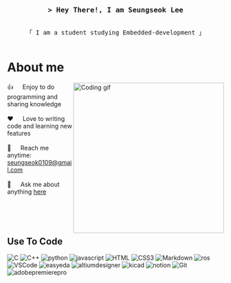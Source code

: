 <!-- [![wakatime](https://wakatime.com/badge/user/eebb3dd8-d9b2-40de-9b88-6fd6cac99dbc.svg)](https://wakatime.com/@eebb3dd8-d9b2-40de-9b88-6fd6cac99dbc) -->

<!-- Intro  -->
<h3 align="center">
        <samp>&gt; Hey There!, I am
                <b><a target="_blank">Seungseok Lee</a></b>
        </samp>
</h3>


<p align="center"> 
  <samp>
    <br>
    「 I am a student studying Embedded-development 」
    <br>
    <br>
</p>

<!-- <p align="center">
 <a href="https://instagram.com/seukseok" target="_blank">
  <img src="https://img.shields.io/badge/Instagram-fe4164?style=for-the-badge&logo=instagram&logoColor=white" alt="seukseok" />
 </a> 
</p> -->

<!-- About Section -->
 # About me
 
<p>
 <img align="right" width="350" src="/assets/programmer.gif" alt="Coding gif" />
  
 👍 &emsp; Enjoy to do programming and sharing knowledge <br/><br/>
 ❤️ &emsp; Love to writing code and learning new features<br/><br/>
 📧 &emsp; Reach me anytime: seungseok0109@gmail.com<br/><br/>
 💬 &emsp; Ask me about anything [here](https://github.com/seukseok/seukseok/issues)

</p>

<br/>
<br/>
<br/>

## Use To Code

<p align="center"> 

![C](https://img.shields.io/badge/C-A8B9CC?style=for-the-badge&labelColor=black&logo=C&logoColor=A8B9CC)
![C++](https://img.shields.io/badge/C++-00599C?style=for-the-badge&labelColor=black&logo=C++&logoColor=00599C)
![python](https://img.shields.io/badge/python-3776AB?style=for-the-badge&labelColor=black&logo=pythont&logoColor=3776AB)
![javascript](https://img.shields.io/badge/javascript-F7DF1E?style=for-the-badge&labelColor=black&logo=javascript&logoColor=F7DF1E)
![HTML](https://img.shields.io/badge/HTML5-E34F26?style=for-the-badge&logo=html5&logoColor=white)
![CSS3](https://img.shields.io/badge/CSS3-1572B6?style=for-the-badge&logo=css3&logoColor=white)
![Markdown](https://img.shields.io/badge/Markdown-000000?style=for-the-badge&logo=markdown&logoColor=white)
![ros](https://img.shields.io/badge/ros-22314E?style=for-the-badge&labelColor=white&logo=ros&logoColor=22314E)
![VSCode](https://img.shields.io/badge/Visual_Studio-0078d7?style=for-the-badge&logo=visual%20studio&logoColor=white)
![easyeda](https://img.shields.io/badge/easyeda-1765F6?style=for-the-badge&labelColor=white&logo=easyeda&logoColor=1765F6)
![altiumdesigner](https://img.shields.io/badge/altiumdesigner-A5915F?style=for-the-badge&labelColor=white&logo=altiumdesigner&logoColor=A5915F)
![kicad](https://img.shields.io/badge/kicad-314CB0?style=for-the-badge&labelColor=white&logo=kicad&logoColor=314CB0)
![notion](https://img.shields.io/badge/notion-000000?style=for-the-badge&labelColor=white&logo=notion&logoColor=000000)
![Git](https://img.shields.io/badge/Git-F05032?style=for-the-badge&logo=git&logoColor=white)
![adobepremierepro](https://img.shields.io/badge/adobepremierepro-9999FF?style=for-the-badge&labelColor=black&logo=adobepremierepro&logoColor=9999FF)

</p>

<br/>
